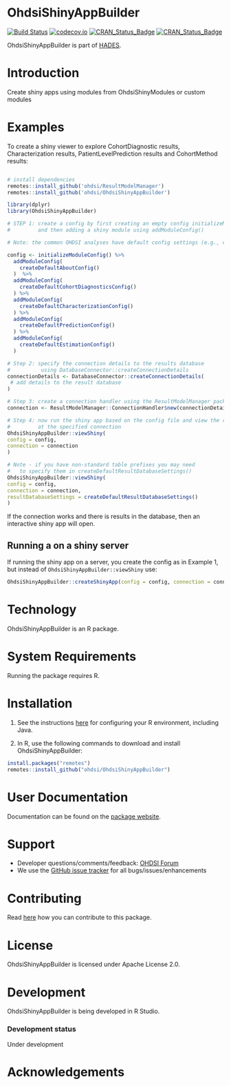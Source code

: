 # OhdsiShinyAppBuilder

[![Build Status](https://github.com/OHDSI/OhdsiShinyAppBuilder/workflows/R-CMD-check/badge.svg)](https://github.com/OHDSI/OhdsiShinyAppBuilder/actions?query=workflow%3AR-CMD-check) [![codecov.io](https://codecov.io/github/OHDSI/OhdsiShinyAppBuilder/coverage.svg?branch=main)](https://codecov.io/github/OHDSI/OhdsiShinyAppBuilder?branch=main)
[![CRAN_Status_Badge](https://www.r-pkg.org/badges/version/OhdsiShinyAppBuilder)](https://cran.r-project.org/package=OhdsiShinyAppBuilder)
[![CRAN_Status_Badge](https://cranlogs.r-pkg.org/badges/OhdsiShinyAppBuilder)](https://cran.r-project.org/package=OhdsiShinyAppBuilder)

OhdsiShinyAppBuilder is part of [HADES](https://ohdsi.github.io/Hades/).

# Introduction

Create shiny apps using modules from OhdsiShinyModules or custom modules

# Examples

To create a shiny viewer to explore CohortDiagnostic results, Characterization results, PatientLevelPrediction results and CohortMethod results:

``` r

# install dependencies
remotes::install_github('ohdsi/ResultModelManager')
remotes::install_github('ohdsi/OhdsiShinyAppBuilder')

library(dplyr)
library(OhdsiShinyAppBuilder)

# STEP 1: create a config by first creating an empty config initializeModuleConfig()
#         and then adding a shiny module using addModuleConfig()

# Note: the common OHDSI analyses have default config settings (e.g., createDefaultAboutConfig() )

config <- initializeModuleConfig() %>%
  addModuleConfig(
    createDefaultAboutConfig()
  )  %>%
  addModuleConfig(
    createDefaultCohortDiagnosticsConfig()
  ) %>%
  addModuleConfig(
    createDefaultCharacterizationConfig()
  ) %>%
  addModuleConfig(
    createDefaultPredictionConfig()
  ) %>%
  addModuleConfig(
    createDefaultEstimationConfig()
  )

# Step 2: specify the connection details to the results database 
#          using DatabaseConnector::createConnectionDetails 
connectionDetails <- DatabaseConnector::createConnectionDetails(
 # add details to the result database
)

# Step 3: create a connection handler using the ResultModelManager package
connection <- ResultModelManager::ConnectionHandler$new(connectionDetails)

# Step 4: now run the shiny app based on the config file and view the results
#         at the specified connection
OhdsiShinyAppBuilder::viewShiny(
config = config, 
connection = connection
)

# Note - if you have non-standard table prefixes you may need 
#   to specify them in createDefaultResultDatabaseSettings()
OhdsiShinyAppBuilder::viewShiny(
config = config, 
connection = connection,  
resultDatabaseSettings = createDefaultResultDatabaseSettings()
)
```

If the connection works and there is results in the database, then an interactive shiny app will open.

## Running a on a shiny server

If running the shiny app on a server, you create the config as in Example 1, but instead of `OhdsiShinyAppBuilder::viewShiny` use:

``` r
OhdsiShinyAppBuilder::createShinyApp(config = config, connection = connection)
```

# Technology

OhdsiShinyAppBuilder is an R package.

# System Requirements

Running the package requires R.

# Installation

1.  See the instructions [here](https://ohdsi.github.io/Hades/rSetup.html) for configuring your R environment, including Java.

2.  In R, use the following commands to download and install OhdsiShinyAppBuilder:

``` r
install.packages("remotes")
remotes::install_github("ohdsi/OhdsiShinyAppBuilder")
```

# User Documentation

Documentation can be found on the [package website](https://ohdsi.github.io/OhdsiShinyAppBuilder/dev).

# Support

-   Developer questions/comments/feedback: <a href="http://forums.ohdsi.org/c/developers">OHDSI Forum</a>
-   We use the <a href="https://github.com/OHDSI/OhdsiShinyAppBuilder/issues">GitHub issue tracker</a> for all bugs/issues/enhancements

# Contributing

Read [here](https://ohdsi.github.io/Hades/contribute.html) how you can contribute to this package.

# License

OhdsiShinyAppBuilder is licensed under Apache License 2.0.

# Development

OhdsiShinyAppBuilder is being developed in R Studio.

### Development status

Under development

# Acknowledgements
